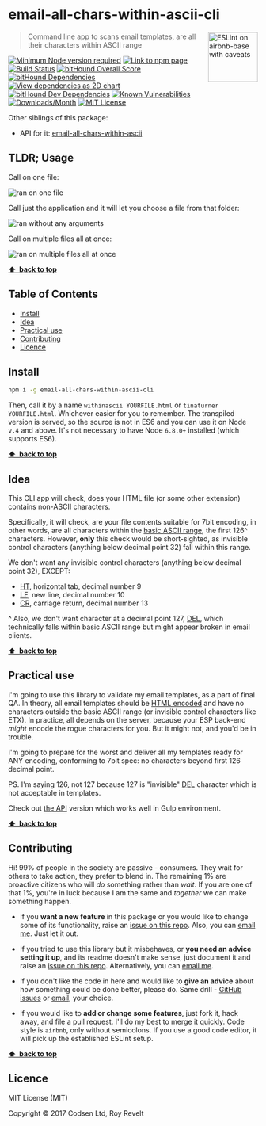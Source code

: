 # email-all-chars-within-ascii-cli

<a href="https://github.com/revelt/eslint-on-airbnb-base-badge" style="float: right; padding: 0 0 20px 20px;"><img src="https://cdn.rawgit.com/revelt/eslint-on-airbnb-base-badge/0c3e46c9/lint-badge.svg" alt="ESLint on airbnb-base with caveats" width="100" align="right"></a>

> Command line app to scans email templates, are all their characters within ASCII range

[![Minimum Node version required][node-img]][node-url]
[![Link to npm page][npm-img]][npm-url]
[![Build Status][travis-img]][travis-url]
[![bitHound Overall Score][overall-img]][overall-url]
[![bitHound Dependencies][deps-img]][deps-url]
[![View dependencies as 2D chart][deps2d-img]][deps2d-url]
[![bitHound Dev Dependencies][dev-img]][dev-url]
[![Known Vulnerabilities][vulnerabilities-img]][vulnerabilities-url]
[![Downloads/Month][downloads-img]][downloads-url]
[![MIT License][license-img]][license-url]

Other siblings of this package:
* API for it: [email-all-chars-within-ascii](https://github.com/codsen/email-all-chars-within-ascii)

## TLDR; Usage

Call on one file:

![ran on one file](https://cdn.rawgit.com/codsen/email-all-chars-within-ascii-cli/044aa28a/media/mov1.gif)

Call just the application and it will let you choose a file from that folder:

![ran without any arguments](https://cdn.rawgit.com/codsen/email-all-chars-within-ascii-cli/044aa28a/media/mov2.gif)

Call on multiple files all at once:

![ran on multiple files all at once](https://cdn.rawgit.com/codsen/email-all-chars-within-ascii-cli/044aa28a/media/mov3.gif)

**[⬆ &nbsp;back to top](#)**

## Table of Contents

<!-- START doctoc generated TOC please keep comment here to allow auto update -->
<!-- DON'T EDIT THIS SECTION, INSTEAD RE-RUN doctoc TO UPDATE -->


- [Install](#install)
- [Idea](#idea)
- [Practical use](#practical-use)
- [Contributing](#contributing)
- [Licence](#licence)

<!-- END doctoc generated TOC please keep comment here to allow auto update -->

## Install

```bash
npm i -g email-all-chars-within-ascii-cli
```

Then, call it by a name `withinascii YOURFILE.html` or `tinaturner YOURFILE.html`. Whichever easier for you to remember. The transpiled version is served, so the source is not in ES6 and you can use it on Node `v.4` and above. It's not necessary to have Node `6.8.0+` installed (which supports ES6).

**[⬆ &nbsp;back to top](#)**

## Idea

This CLI app will check, does your HTML file (or some other extension) contains non-ASCII characters.

Specifically, it will check, are your file contents suitable for 7bit encoding, in other words, are all characters within the [basic ASCII range](http://www.fileformat.info/info/unicode/block/basic_latin/list.htm), the first 126^ characters. However, **only** this check would be short-sighted, as invisible control characters (anything below decimal point 32) fall within this range.

We don't want any invisible control characters (anything below decimal point 32), EXCEPT:

* [HT](http://www.fileformat.info/info/unicode/char/0009/index.htm), horizontal tab, decimal number 9
* [LF](http://www.fileformat.info/info/unicode/char/000a/index.htm), new line, decimal number 10
* [CR](http://www.fileformat.info/info/unicode/char/000d/index.htm), carriage return, decimal number 13

^ Also, we don't want character at a decimal point 127, [DEL](http://www.fileformat.info/info/unicode/char/007f/index.htm), which technically falls within basic ASCII range but might appear broken in email clients.

**[⬆ &nbsp;back to top](#)**

## Practical use

I'm going to use this library to validate my email templates, as a part of final QA. In theory, all email templates should be [HTML encoded](https://github.com/codsen/detergent) and have no characters outside the basic ASCII range (or invisible control characters like ETX). In practice, all depends on the server, because your ESP back-end _might_ encode the rogue characters for you. But it might not, and you'd be in trouble.

I'm going to prepare for the worst and deliver all my templates ready for ANY encoding, conforming to 7bit spec: no characters beyond first 126 decimal point.

PS. I'm saying 126, not 127 because 127 is "invisible" [DEL](http://www.fileformat.info/info/unicode/char/007f/index.htm) character which is not acceptable in templates.

Check out [the API](https://github.com/codsen/email-all-chars-within-ascii) version which works well in Gulp environment.

**[⬆ &nbsp;back to top](#)**

## Contributing

Hi! 99% of people in the society are passive - consumers. They wait for others to take action, they prefer to blend in. The remaining 1% are proactive citizens who will _do_ something rather than _wait_. If you are one of that 1%, you're in luck because I am the same and _together_ we can make something happen.

* If you **want a new feature** in this package or you would like to change some of its functionality, raise an [issue on this repo](https://github.com/codsen/email-all-chars-within-ascii-cli/issues). Also, you can [email me](mailto:roy@codsen.com). Just let it out.

* If you tried to use this library but it misbehaves, or **you need an advice setting it up**, and its readme doesn't make sense, just document it and raise an [issue on this repo](https://github.com/codsen/email-all-chars-within-ascii-cli/issues). Alternatively, you can [email me](mailto:roy@codsen.com).

* If you don't like the code in here and would like to **give an advice** about how something could be done better, please do. Same drill - [GitHub issues](https://github.com/codsen/email-all-chars-within-ascii-cli/issues) or [email](mailto:roy@codsen.com), your choice.

* If you would like to **add or change some features**, just fork it, hack away, and file a pull request. I'll do my best to merge it quickly. Code style is `airbnb`, only without semicolons. If you use a good code editor, it will pick up the established ESLint setup.

**[⬆ &nbsp;back to top](#)**

## Licence

MIT License (MIT)

Copyright © 2017 Codsen Ltd, Roy Revelt

[node-img]: https://img.shields.io/node/v/email-all-chars-within-ascii-cli.svg?style=flat-square&label=works%20on%20node
[node-url]: https://www.npmjs.com/package/email-all-chars-within-ascii-cli

[npm-img]: https://img.shields.io/npm/v/email-all-chars-within-ascii-cli.svg?style=flat-square&label=release
[npm-url]: https://www.npmjs.com/package/email-all-chars-within-ascii-cli

[travis-img]: https://img.shields.io/travis/codsen/email-all-chars-within-ascii-cli.svg?style=flat-square
[travis-url]: https://travis-ci.org/codsen/email-all-chars-within-ascii-cli

[overall-img]: https://img.shields.io/bithound/code/github/codsen/email-all-chars-within-ascii-cli.svg?style=flat-square
[overall-url]: https://www.bithound.io/github/codsen/email-all-chars-within-ascii-cli

[deps-img]: https://img.shields.io/bithound/dependencies/github/codsen/email-all-chars-within-ascii-cli.svg?style=flat-square
[deps-url]: https://www.bithound.io/github/codsen/email-all-chars-within-ascii-cli/master/dependencies/npm

[deps2d-img]: https://img.shields.io/badge/deps%20in%202D-see_here-08f0fd.svg?style=flat-square
[deps2d-url]: http://npm.anvaka.com/#/view/2d/email-all-chars-within-ascii-cli

[dev-img]: https://img.shields.io/bithound/devDependencies/github/codsen/email-all-chars-within-ascii-cli.svg?style=flat-square
[dev-url]: https://www.bithound.io/github/codsen/email-all-chars-within-ascii-cli/master/dependencies/npm

[vulnerabilities-img]: https://snyk.io/test/github/codsen/email-all-chars-within-ascii-cli/badge.svg?style=flat-square
[vulnerabilities-url]: https://snyk.io/test/github/codsen/email-all-chars-within-ascii-cli

[downloads-img]: https://img.shields.io/npm/dm/email-all-chars-within-ascii-cli.svg?style=flat-square
[downloads-url]: https://npmcharts.com/compare/email-all-chars-within-ascii-cli

[license-img]: https://img.shields.io/npm/l/email-all-chars-within-ascii-cli.svg?style=flat-square
[license-url]: https://github.com/codsen/email-all-chars-within-ascii-cli/blob/master/license.md
